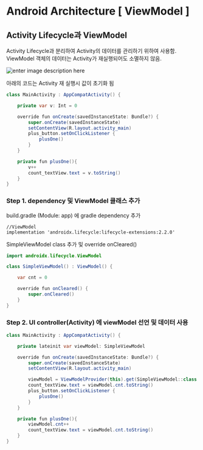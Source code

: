 # Android Architecture \[ ViewModel ]

## Activity Lifecycle과 ViewModel

Activity Lifecycle과 분리하여 Activity의 데이터를 관리하기 위하여 사용함. ViewModel 객체의 데이터는 Activity가 재실행되어도 소멸하지 않음.

![enter image description here](https://user-images.githubusercontent.com/60108801/74001409-d1ba3500-49ae-11ea-8943-70e349e3dc45.png)

아래의 코드는 Activity 재 실행시 값이 초기화 됨
```java
class MainActivity : AppCompatActivity() {

    private var v: Int = 0

    override fun onCreate(savedInstanceState: Bundle?) {
        super.onCreate(savedInstanceState)
        setContentView(R.layout.activity_main)
        plus_button.setOnClickListener {
            plusOne()
        }
    }

    private fun plusOne(){
        v++
        count_textView.text = v.toString()
    }
}
```

### Step 1. dependency 및 ViewModel 클래스 추가
build.gradle (Module: app) 에 gradle dependency 추가

```
//ViewModel
implementation 'androidx.lifecycle:lifecycle-extensions:2.2.0'
```

SimpleViewModel class 추가 및 override onCleared()

```java
import androidx.lifecycle.ViewModel

class SimpleViewModel() : ViewModel() {

    var cnt = 0

    override fun onCleared() {
        super.onCleared()
    }
}
```
### Step 2. UI controller(Activity) 에 viewModel 선언 및 데이터 사용

```java
class MainActivity : AppCompatActivity() {

    private lateinit var viewModel: SimpleViewModel

    override fun onCreate(savedInstanceState: Bundle?) {
        super.onCreate(savedInstanceState)
        setContentView(R.layout.activity_main)

        viewModel = ViewModelProvider(this).get(SimpleViewModel::class.java)
        count_textView.text = viewModel.cnt.toString()
        plus_button.setOnClickListener {
            plusOne()
        }
    }

    private fun plusOne(){
        viewModel.cnt++
        count_textView.text = viewModel.cnt.toString()
    }
}
```
